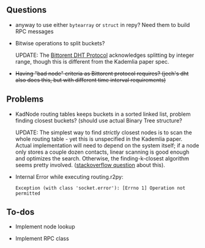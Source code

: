 ## Questions 

   - anyway to use either `bytearray` or `struct` in repy? Need them to build RPC messages 
       
   - Bitwise operations to split buckets? 
     
     UPDATE: The [Bittorent DHT Protocol](http://www.bittorrent.org/beps/bep_0005.html) acknowledges splitting by integer          range, though this is different from the Kademlia paper spec. 
   
   - ~~Having "bad node" criteria as Bittorent protocol requires? (jech's dht also does this, but with different time interval  requirements)~~
   
   
## Problems

   - KadNode routing tables keeps buckets in a sorted linked list, problem finding closest buckets? (should use actual Binary      Tree structure? 
     
     UPDATE: The simplest way to find _strictly_ closest nodes is to scan the whole routing table - yet this is unspecified in      the Kademlia paper. Actual implementation will need to depend on the system itself; if a node only stores a couple dozen      contacts, linear scanning is good enough and optimizes the search. Otherwise, the finding-k-closest algorithm seems            pretty involved. 
     ([stackoverflow question](https://stackoverflow.com/questions/30654398/implementing-find-node-on-torrent-kademlia-routing-table)           about this). 
     
   
   - Internal Error while executing routing.r2py: 
   
      ```
      Exception (with class 'socket.error'): [Errno 1] Operation not permitted
      ```

## To-dos 

   - Implement node lookup 
 
   - Implement RPC class 
  
